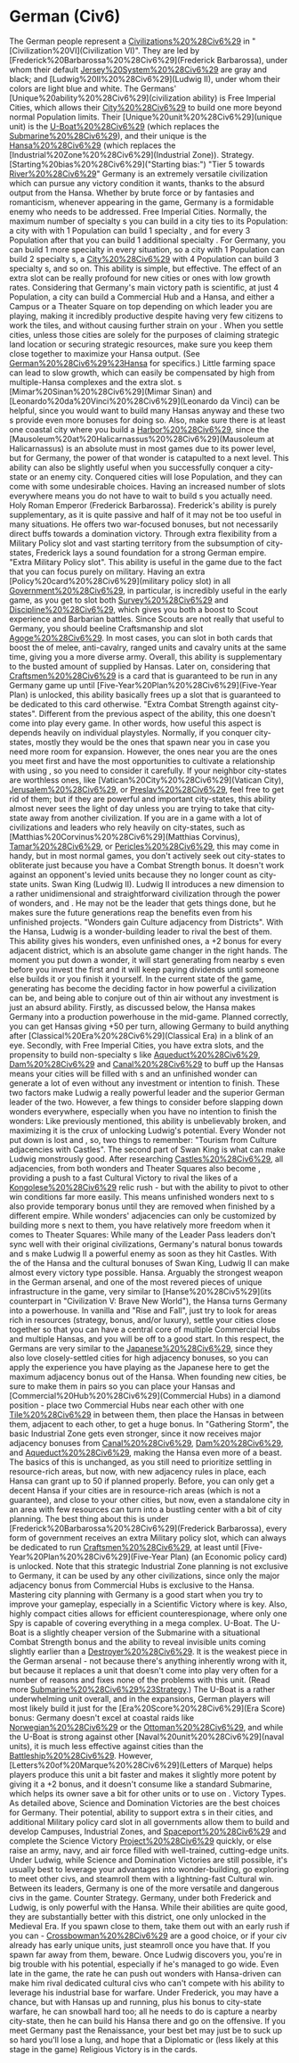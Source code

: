 # German (Civ6)

The German people represent a [Civilizations%20%28Civ6%29](civilization) in "[Civilization%20VI](Civilization VI)". They are led by [Frederick%20Barbarossa%20%28Civ6%29](Frederick Barbarossa), under whom their default [Jersey%20System%20%28Civ6%29](colors) are gray and black; and [Ludwig%20II%20%28Civ6%29](Ludwig II), under whom their colors are light blue and white.
The Germans' [Unique%20ability%20%28Civ6%29](civilization ability) is Free Imperial Cities, which allows their [City%20%28Civ6%29](cities) to build one more beyond normal Population limits. Their [Unique%20unit%20%28Civ6%29](unique unit) is the [U-Boat%20%28Civ6%29](U-Boat) (which replaces the [Submarine%20%28Civ6%29](Submarine)), and their unique is the [Hansa%20%28Civ6%29](Hansa) (which replaces the [Industrial%20Zone%20%28Civ6%29](Industrial Zone)).
Strategy.
[Starting%20bias%20%28Civ6%29]("Starting bias:") "Tier 5 towards [River%20%28Civ6%29](Rivers)"
Germany is an extremely versatile civilization which can pursue any victory condition it wants, thanks to the absurd output from the Hansa. Whether by brute force or by fantasies and romanticism, whenever appearing in the game, Germany is a formidable enemy who needs to be addressed.
Free Imperial Cities.
Normally, the maximum number of specialty s you can build in a city ties to its Population: a city with with 1 Population can build 1 specialty , and for every 3 Population after that you can build 1 additional specialty . For Germany, you can build 1 more specialty in every situation, so a city with 1 Population can build 2 specialty s, a [City%20%28Civ6%29](city) with 4 Population can build 3 specialty s, and so on.
This ability is simple, but effective. The effect of an extra slot can be really profound for new cities or ones with low growth rates. Considering that Germany's main victory path is scientific, at just 4 Population, a city can build a Commercial Hub and a Hansa, and either a Campus or a Theater Square on top depending on which leader you are playing, making it incredibly productive despite having very few citizens to work the tiles, and without causing further strain on your . When you settle cities, unless those cities are solely for the purposes of claiming strategic land location or securing strategic resources, make sure you keep them close together to maximize your Hansa output. (See [German%20%28Civ6%29%23Hansa](below) for specifics.) Little farming space can lead to slow growth, which can easily be compensated by high from multiple-Hansa complexes and the extra slot. s [Mimar%20Sinan%20%28Civ6%29](Mimar Sinan) and [Leonardo%20da%20Vinci%20%28Civ6%29](Leonardo da Vinci) can be helpful, since you would want to build many Hansas anyway and these two s provide even more bonuses for doing so. Also, make sure there is at least one coastal city where you build a [Harbor%20%28Civ6%29](Harbor), since the [Mausoleum%20at%20Halicarnassus%20%28Civ6%29](Mausoleum at Halicarnassus) is an absolute must in most games due to its power level, but for Germany, the power of that wonder is catapulted to a next level. 
This ability can also be slightly useful when you successfully conquer a city-state or an enemy city. Conquered cities will lose Population, and they can come with some undesirable choices. Having an increased number of slots everywhere means you do not have to wait to build s you actually need.
Holy Roman Emperor (Frederick Barbarossa).
Frederick's ability is purely supplementary, as it is quite passive and half of it may not be too useful in many situations. He offers two war-focused bonuses, but not necessarily direct buffs towards a domination victory. Through extra flexibility from a Military Policy slot and vast starting territory from the subsumption of city-states, Frederick lays a sound foundation for a strong German empire. 
"Extra Military Policy slot".
This ability is useful in the game due to the fact that you can focus purely on military. Having an extra [Policy%20card%20%28Civ6%29](military policy slot) in all [Government%20%28Civ6%29](governments), in particular, is incredibly useful in the early game, as you get to slot both [Survey%20%28Civ6%29](Survey) and [Discipline%20%28Civ6%29](Discipline), which gives you both a boost to Scout experience and Barbarian battles. Since Scouts are not really that useful to Germany, you should beeline Craftsmanship and slot [Agoge%20%28Civ6%29](Agoge). In most cases, you can slot in both cards that boost the of melee, anti-cavalry, ranged units and cavalry units at the same time, giving you a more diverse army. Overall, this ability is supplementary to the busted amount of supplied by Hansas. Later on, considering that [Craftsmen%20%28Civ6%29](Craftsmen) is a card that is guaranteed to be run in any Germany game up until [Five-Year%20Plan%20%28Civ6%29](Five-Year Plan) is unlocked, this ability basically frees up a slot that is guaranteed to be dedicated to this card otherwise. 
"Extra Combat Strength against city-states".
Different from the previous aspect of the ability, this one doesn't come into play every game. In other words, how useful this aspect is depends heavily on individual playstyles. Normally, if you conquer city-states, mostly they would be the ones that spawn near you in case you need more room for expansion. However, the ones near you are the ones you meet first and have the most opportunities to cultivate a relationship with using , so you need to consider it carefully. If your neighbor city-states are worthless ones, like [Vatican%20City%20%28Civ6%29](Vatican City), [Jerusalem%20%28Civ6%29](Jerusalem), or [Preslav%20%28Civ6%29](Preslav), feel free to get rid of them; but if they are powerful and important city-states, this ability almost never sees the light of day unless you are trying to take that city-state away from another civilization. If you are in a game with a lot of civilizations and leaders who rely heavily on city-states, such as [Matthias%20Corvinus%20%28Civ6%29](Matthias Corvinus), [Tamar%20%28Civ6%29](Tamar), or [Pericles%20%28Civ6%29](Pericles), this may come in handy, but in most normal games, you don't actively seek out city-states to obliterate just because you have a Combat Strength bonus.
It doesn't work against an opponent's levied units because they no longer count as city-state units.
Swan King (Ludwig II).
Ludwig II introduces a new dimension to a rather unidimensional and straightforward civilization through the power of wonders, and . He may not be the leader that gets things done, but he makes sure the future generations reap the benefits even from his unfinished projects.
"Wonders gain Culture adjacency from Districts".
With the Hansa, Ludwig is a wonder-building leader to rival the best of them. This ability gives his wonders, even unfinished ones, a +2 bonus for every adjacent district, which is an absolute game changer in the right hands. The moment you put down a wonder, it will start generating from nearby s even before you invest the first and it will keep paying dividends until someone else builds it or you finish it yourself. In the current state of the game, generating has become the deciding factor in how powerful a civilization can be, and being able to conjure out of thin air without any investment is just an absurd ability.
Firstly, as discussed below, the Hansa makes Germany into a production powerhouse in the mid-game. Planned correctly, you can get Hansas giving +50 per turn, allowing Germany to build anything after [Classical%20Era%20%28Civ6%29](Classical Era) in a blink of an eye. Secondly, with Free Imperial Cities, you have extra slots, and the propensity to build non-specialty s like [Aqueduct%20%28Civ6%29](Aqueducts), [Dam%20%28Civ6%29](Dams) and [Canal%20%28Civ6%29](Canals) to buff up the Hansas means your cities will be filled with s and an unfinished wonder can generate a lot of even without any investment or intention to finish. These two factors make Ludwig a really powerful leader and the superior German leader of the two. 
However, a few things to consider before slapping down wonders everywhere, especially when you have no intention to finish the wonders:
Like previously mentioned, this ability is unbelievably broken, and maximizing it is the crux of unlocking Ludwig's potential. Every Wonder not put down is lost and , so, two things to remember:
"Tourism from Culture adjacencies with Castles".
The second part of Swan King is what can make Ludwig monstrously good. After researching [Castles%20%28Civ6%29](Castles), all adjacencies, from both wonders and Theater Squares also become , providing a push to a fast Cultural Victory to rival the likes of a [Kongolese%20%28Civ6%29](Kongolese) relic rush - but with the ability to pivot to other win conditions far more easily. This means unfinished wonders next to s also provide temporary bonus until they are removed when finished by a different empire. While wonders' adjacencies can only be customized by building more s next to them, you have relatively more freedom when it comes to Theater Squares:
While many of the Leader Pass leaders don't sync well with their original civilizations, Germany's natural bonus towards and s make Ludwig II a powerful enemy as soon as they hit Castles. With the of the Hansa and the cultural bonuses of Swan King, Ludwig II can make almost every victory type possible.
Hansa.
Arguably the strongest weapon in the German arsenal, and one of the most revered pieces of unique infrastructure in the game, very similar to [Hanse%20%28Civ5%29](its counterpart in "Civilization V: Brave New World"), the Hansa turns Germany into a powerhouse. In vanilla and "Rise and Fall", just try to look for areas rich in resources (strategy, bonus, and/or luxury), settle your cities close together so that you can have a central core of multiple Commercial Hubs and multiple Hansas, and you will be off to a good start. In this respect, the Germans are very similar to the [Japanese%20%28Civ6%29](Japanese), since they also love closely-settled cities for high adjacency bonuses, so you can apply the experience you have playing as the Japanese here to get the maximum adjacency bonus out of the Hansa. When founding new cities, be sure to make them in pairs so you can place your Hansas and [Commercial%20Hub%20%28Civ6%29](Commercial Hubs) in a diamond position - place two Commercial Hubs near each other with one [Tile%20%28Civ6%29](tile) in between them, then place the Hansas in between them, adjacent to each other, to get a huge bonus.
In "Gathering Storm", the basic Industrial Zone gets even stronger, since it now receives major adjacency bonuses from [Canal%20%28Civ6%29](Canals), [Dam%20%28Civ6%29](Dams), and [Aqueduct%20%28Civ6%29](Aqueducts), making the Hansa even more of a beast. The basics of this is unchanged, as you still need to prioritize settling in resource-rich areas, but now, with new adjacency rules in place, each Hansa can grant up to 50 if planned properly. Before, you can only get a decent Hansa if your cities are in resource-rich areas (which is not a guarantee), and close to your other cities, but now, even a standalone city in an area with few resources can turn into a bustling center with a bit of city planning.
The best thing about this is under [Frederick%20Barbarossa%20%28Civ6%29](Frederick Barbarossa), every form of government receives an extra Military policy slot, which can always be dedicated to run [Craftsmen%20%28Civ6%29](Craftsmen), at least until [Five-Year%20Plan%20%28Civ6%29](Five-Year Plan) (an Economic policy card) is unlocked. Note that this strategic Industrial Zone planning is not exclusive to Germany, it can be used by any other civilizations, since only the major adjacency bonus from Commercial Hubs is exclusive to the Hansa. Mastering city planning with Germany is a good start when you try to improve your gameplay, especially in a Scientific Victory where is key. Also, highly compact cities allows for efficient counterespionage, where only one Spy is capable of covering everything in a mega complex.
U-Boat.
The U-Boat is a slightly cheaper version of the Submarine with a situational Combat Strength bonus and the ability to reveal invisible units coming slightly earlier than a [Destroyer%20%28Civ6%29](Destroyer). It is the weakest piece in the German arsenal - not because there's anything inherently wrong with it, but because it replaces a unit that doesn't come into play very often for a number of reasons and fixes none of the problems with this unit. (Read more [Submarine%20%28Civ6%29%23Strategy](here).) The U-Boat is a rather underwhelming unit overall, and in the expansions, German players will most likely build it just for the [Era%20Score%20%28Civ6%29](Era Score) bonus: Germany doesn't excel at coastal raids like [Norwegian%20%28Civ6%29](Norway) or the [Ottoman%20%28Civ6%29](Ottomans), and while the U-Boat is strong against other [Naval%20unit%20%28Civ6%29](naval units), it is much less effective against cities than the [Battleship%20%28Civ6%29](Battleship). However, [Letters%20of%20Marque%20%28Civ6%29](Letters of Marque) helps players produce this unit a bit faster and makes it slightly more potent by giving it a +2 bonus, and it doesn't consume like a standard Submarine, which helps its owner save a bit for other units or to use on .
Victory Types.
As detailed above, Science and Domination Victories are the best choices for Germany. Their potential, ability to support extra s in their cities, and additional Military policy card slot in all governments allow them to build and develop Campuses, Industrial Zones, and [Spaceport%20%28Civ6%29](Spaceports) and complete the Science Victory [Project%20%28Civ6%29](projects) quickly, or else raise an army, navy, and air force filled with well-trained, cutting-edge units. Under Ludwig, while Science and Domination Victories are still possible, it's usually best to leverage your advantages into wonder-building, go exploring to meet other civs, and steamroll them with a lightning-fast Cultural win. Between its leaders, Germany is one of the more versatile and dangerous civs in the game.
Counter Strategy.
Germany, under both Frederick and Ludwig, is only powerful with the Hansa. While their abilities are quite good, they are substantially better with this district, one only unlocked in the Medieval Era. If you spawn close to them, take them out with an early rush if you can - [Crossbowman%20%28Civ6%29](Crossbowmen) are a good choice, or if your civ already has early unique units, just steamroll once you have that. If you spawn far away from them, beware. Once Ludwig discovers you, you're in big trouble with his potential, especially if he's managed to go wide. Even late in the game, the rate he can push out wonders with Hansa-driven can make him rival dedicated cultural civs who can't compete with his ability to leverage his industrial base for warfare. Under Frederick, you may have a chance, but with Hansas up and running, plus his bonus to city-state warfare, he can snowball hard too; all he needs to do is capture a nearby city-state, then he can build his Hansa there and go on the offensive. If you meet Germany past the Renaissance, your best bet may just be to suck up so hard you'll lose a lung, and hope that a Diplomatic or (less likely at this stage in the game) Religious Victory is in the cards.